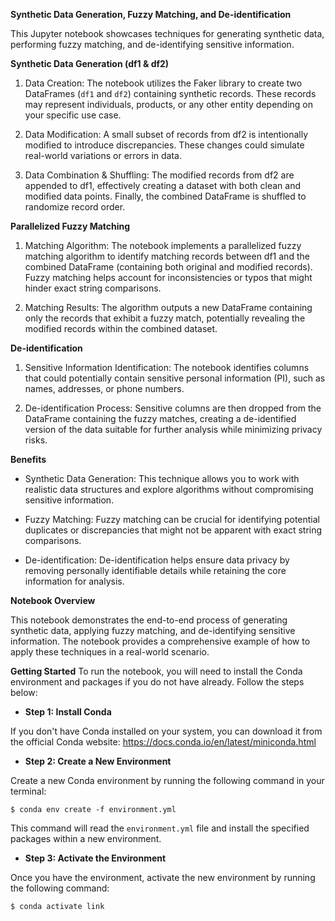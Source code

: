 **Synthetic Data Generation, Fuzzy Matching, and De-identification**

This Jupyter notebook showcases techniques for generating synthetic data, performing fuzzy matching, and de-identifying sensitive information.

**Synthetic Data Generation (df1 & df2)**

1. Data Creation: The notebook utilizes the Faker library to create two DataFrames (`df1` and `df2`) containing synthetic records. These records may represent individuals, products, or any other entity depending on your specific use case.

2. Data Modification: A small subset of records from df2 is intentionally modified to introduce discrepancies. These changes could simulate real-world variations or errors in data.

3. Data Combination & Shuffling: The modified records from df2 are appended to df1, effectively creating a dataset with both clean and modified data points. Finally, the combined DataFrame is shuffled to randomize record order.

**Parallelized Fuzzy Matching**

1. Matching Algorithm: The notebook implements a parallelized fuzzy matching algorithm to identify matching records between df1 and the combined DataFrame (containing both original and modified records). Fuzzy matching helps account for inconsistencies or typos that might hinder exact string comparisons.

2. Matching Results: The algorithm outputs a new DataFrame containing only the records that exhibit a fuzzy match, potentially revealing the modified records within the combined dataset.

**De-identification**

1. Sensitive Information Identification: The notebook identifies columns that could potentially contain sensitive personal information (PI), such as names, addresses, or phone numbers.

2. De-identification Process: Sensitive columns are then dropped from the DataFrame containing the fuzzy matches, creating a de-identified version of the data suitable for further analysis while minimizing privacy risks.


**Benefits**

- Synthetic Data Generation: This technique allows you to work with realistic data structures and explore algorithms without compromising sensitive information.

- Fuzzy Matching: Fuzzy matching can be crucial for identifying potential duplicates or discrepancies that might not be apparent with exact string comparisons.

- De-identification: De-identification helps ensure data privacy by removing personally identifiable details while retaining the core information for analysis.



**Notebook Overview**

This notebook demonstrates the end-to-end process of generating synthetic data, applying fuzzy matching, and de-identifying sensitive information. The notebook provides a comprehensive example of how to apply these techniques in a real-world scenario.

**Getting Started**
To run the notebook, you will need to install the Conda environment and packages if you do not have already. Follow the steps below:

- **Step 1: Install Conda**

If you don't have Conda installed on your system, you can download it from the official Conda website: https://docs.conda.io/en/latest/miniconda.html

- **Step 2: Create a New Environment**

Create a new Conda environment by running the following command in your terminal:

``$ conda env create -f environment.yml``

This command will read the ``environment.yml`` file and install the specified packages within a new environment.

- **Step 3: Activate the Environment**

Once you have the environment, activate the new environment by running the following command:

``$ conda activate link``